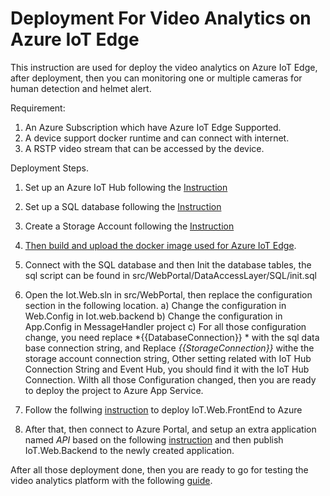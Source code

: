 # Deployment For Video Analytics on Azure IoT Edge

This instruction are used for deploy the video analytics on Azure IoT Edge,  after deployment, then you can monitoring one or multiple cameras for human detection and helmet alert. 

Requirement: 
1. An Azure Subscription which have Azure IoT Edge Supported. 
2. A device support docker runtime and can connect with internet. 
3. A RSTP video stream that can be accessed by the device. 

Deployment Steps. 

1. Set up an Azure IoT Hub following the [Instruction](https://docs.microsoft.com/en-us/azure/iot-hub/iot-hub-create-through-portal "Instruction")

2. Set up a SQL database following the [Instruction](https://docs.microsoft.com/en-us/azure/sql-database/sql-database-get-started-portal "Instruction")

3. Create a Storage Account following the [Instruction](https://docs.microsoft.com/en-us/azure/storage/common/storage-create-storage-account "Instruction")

4. [Then build and upload the docker image used for Azure IoT Edge](./BuildImage.md "Then build and upload the docker image used for Azure IoT Edge"). 

5. Connect with the SQL database and then Init the database tables, the sql script can be found in src/WebPortal/DataAccessLayer/SQL/init.sql 
6. Open the Iot.Web.sln in src/WebPortal, then replace the configuration section in the following location.
	a) Change the configuration in Web.Config in Iot.web.backend
	b) Change the configuration in App.Config in MessageHandler project
	c) For all those configuration change, you need replace *{{DatabaseConnection}} * with the sql data base connection string,  and Replace *{{StorageConnection}}* withe the storage account connection string, Other setting related with IoT Hub Connection String and Event Hub, you should find it with the IoT Hub Connection.  Wilth all those Configuration changed, then you are ready to deploy the project to Azure App Service. 

7.  Follow the follwing [instruction](https://docs.microsoft.com/en-us/azure/app-service/app-service-web-get-started-dotnet "instruction") to deploy IoT.Web.FrontEnd to Azure

8. After that, then connect to Azure Portal, and setup an extra application named *API* based on the following [instruction](https://blogs.msdn.microsoft.com/tomholl/2014/09/21/deploying-multiple-virtual-directories-to-a-single-azure-website/ "instruction")  and then publish IoT.Web.Backend to the newly created application. 

After all those deployment done, then you are ready to go for testing the video analytics platform with the following [guide](./Test.md "guide").